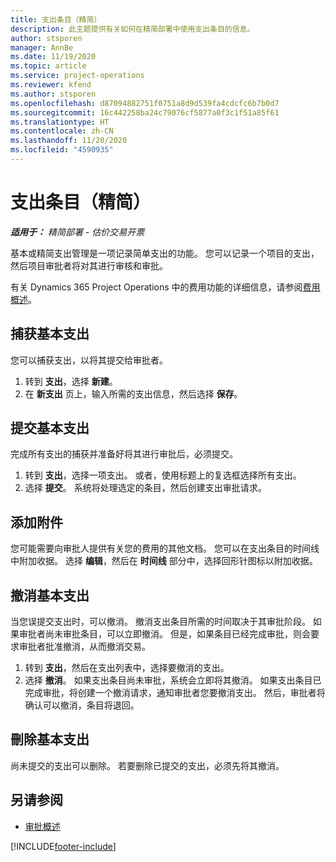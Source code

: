 ```yaml
---
title: 支出条目（精简）
description: 此主题提供有关如何在精简部署中使用支出条目的信息。
author: stsporen
manager: AnnBe
ms.date: 11/19/2020
ms.topic: article
ms.service: project-operations
ms.reviewer: kfend
ms.author: stsporen
ms.openlocfilehash: d87094882751f0751a8d9d539fa4cdcfc6b7b0d7
ms.sourcegitcommit: 16c442258ba24c79076cf5877a0f3c1f51a85f61
ms.translationtype: HT
ms.contentlocale: zh-CN
ms.lasthandoff: 11/20/2020
ms.locfileid: "4590935"
---
```

# <a name="expense-entry-lite"></a>支出条目（精简）

_**适用于：** 精简部署 - 估价交易开票_

基本或精简支出管理是一项记录简单支出的功能。 您可以记录一个项目的支出，然后项目审批者将对其进行审核和审批。

有关 Dynamics 365 Project Operations 中的费用功能的详细信息，请参阅[费用概述](expense-overview.md)。

## <a name="capture-a-basic-expense"></a>捕获基本支出

您可以捕获支出，以将其提交给审批者。

1. 转到 **支出**，选择 **新建**。
2. 在 **新支出** 页上，输入所需的支出信息，然后选择 **保存**。

## <a name="submit-a-basic-expense"></a>提交基本支出

完成所有支出的捕获并准备好将其进行审批后，必须提交。

1. 转到 **支出**，选择一项支出。 或者，使用标题上的复选框选择所有支出。
2. 选择 **提交**。 系统将处理选定的条目，然后创建支出审批请求。

## <a name="add-an-attachment"></a>添加附件

您可能需要向审批人提供有关您的费用的其他文档。 您可以在支出条目的时间线中附加收据。 选择 **编辑**，然后在 **时间线** 部分中，选择回形针图标以附加收据。

## <a name="recall-a-basic-expense"></a>撤消基本支出

当您误提交支出时，可以撤消。 撤消支出条目所需的时间取决于其审批阶段。  如果审批者尚未审批条目，可以立即撤消。 但是，如果条目已经完成审批，则会要求审批者批准撤消，从而撤消交易。

1. 转到 **支出**，然后在支出列表中，选择要撤消的支出。
2. 选择 **撤消**。 如果支出条目尚未审批，系统会立即将其撤消。 如果支出条目已完成审批，将创建一个撤消请求，通知审批者您要撤消支出。 然后，审批者将确认可以撤消，条目将退回。

## <a name="delete-a-basic-expense"></a>刪除基本支出

尚未提交的支出可以删除。 若要删除已提交的支出，必须先将其撤消。

## <a name="see-also"></a>另请参阅

- [审批概述](../approvals/approvals-overview.md)


[!INCLUDE[footer-include](../includes/footer-banner.md)]